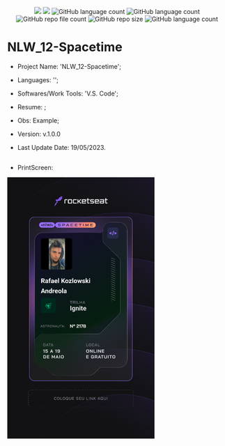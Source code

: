 <p align="center">
  <img src="http://img.shields.io/static/v1?label=STATUS&message=Under_Development&color=green&style=flat"/>
  <img src="http://img.shields.io/static/v1?label=STATUS&message=Concluded&color=blue&style=flat"/>
  <img alt="GitHub language count" src="https://img.shields.io/github/languages/count/Rafa-KozAnd/NLW_12-Spacetime">
  <img alt="GitHub language count" src="https://img.shields.io/github/languages/top/Rafa-KozAnd/NLW_12-Spacetime">
  <img alt="GitHub repo file count" src="https://img.shields.io/github/directory-file-count/Rafa-KozAnd/NLW_12-Spacetime">
  <img alt="GitHub repo size" src="https://img.shields.io/github/repo-size/Rafa-KozAnd/NLW_12-Spacetime">
  <img alt="GitHub language count" src="https://img.shields.io/github/license/Rafa-KozAnd/NLW_12-Spacetime">
</p>

# NLW_12-Spacetime

- Project Name: 'NLW_12-Spacetime';
- Languages: '';
- Softwares/Work Tools: 'V.S. Code';
- Resume: ;
- Obs: Example;
- Version: v.1.0.0

- Last Update Date: 19/05/2023.

##

- PrintScreen:
<div>
  <img align="center" height="600" widht="600" src="/Print/Print1.jpg" />
</div><br>
